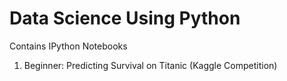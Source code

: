 # Data Science Using Python
Contains IPython Notebooks
1. Beginner: Predicting Survival on Titanic (Kaggle Competition)
